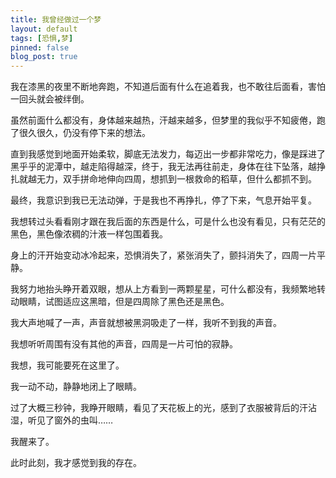 ```yaml
---
title: 我曾经做过一个梦
layout: default
tags: [恐惧,梦]
pinned: false
blog_post: true
---
```


我在漆黑的夜里不断地奔跑，不知道后面有什么在追着我，也不敢往后面看，害怕一回头就会被绊倒。

虽然前面什么都没有，身体越来越热，汗越来越多，但梦里的我似乎不知疲倦，跑了很久很久，仍没有停下来的想法。

直到我感觉到地面开始柔软，脚底无法发力，每迈出一步都非常吃力，像是踩进了黑乎乎的泥潭中，越走陷得越深，终于，我无法再往前走，身体在往下坠落，越挣扎就越无力，双手拼命地伸向四周，想抓到一根救命的稻草，但什么都抓不到。

最终，我意识到我已无法动弹，于是我也不再挣扎，停了下来，气息开始平复。

我想转过头看看刚才跟在我后面的东西是什么，可是什么也没有看见，只有茫茫的黑色，黑色像浓稠的汁液一样包围着我。

身上的汗开始变动冰冷起来，恐惧消失了，紧张消失了，颤抖消失了，四周一片平静。

我努力地抬头睁开着双眼，想从上方看到一两颗星星，可什么都没有，我频繁地转动眼睛，试图适应这黑暗，但是四周除了黑色还是黑色。

我大声地喊了一声，声音就想被黑洞吸走了一样，我听不到我的声音。

我想听听周围有没有其他的声音，四周是一片可怕的寂静。

我想，我可能要死在这里了。

我一动不动，静静地闭上了眼睛。

过了大概三秒钟，我睁开眼睛，看见了天花板上的光，感到了衣服被背后的汗沾湿，听见了窗外的虫叫……

我醒来了。

此时此刻，我才感觉到我的存在。


